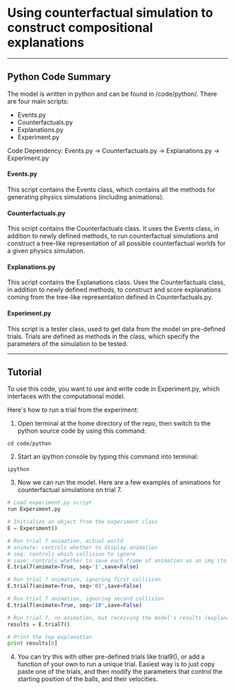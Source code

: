 # Using counterfactual simulation to construct compositional explanations
---
## Python Code Summary
The model is written in python and can be found in /code/python/. There are four main scripts:
- Events.py
- Counterfactuals.py
- Explanations.py
- Experiment.py
  
Code Dependency: Events.py -> Counterfactuals.py -> Explanations.py -> Experiment.py    

#### Events.py
This script contains the Events class, which contains all the methods for generating physics simulations (including animations).  
#### Counterfactuals.py
This script contains the Counterfactuals class. It uses the Events class, in addition to newly defined methods, to run counterfactual simulations and construct a tree-like representation of all possible counterfactual worlds for a given physics simulation.  
#### Explanations.py
This script contains the Explanations class. Uses the Counterfactuals class, in addition to newly defined methods, to construct and score explanations coming from the tree-like representation defined in Counterfactuals.py.
#### Experiment.py
This script is a tester class, used to get data from the model on pre-defined trials. Trials are defined as methods in the class, which specify the parameters of the simulation to be tested.  

---
## Tutorial
To use this code, you want to use and write code in Experiment.py, which interfaces with the computational model.  

Here's how to run a trial from the experiment:

1. Open terminal at the home directory of the repo, then switch to the python source code by using this command:
```
cd code/python
```
2. Start an ipython console by typing this command into terminal:
```
ipython
```
3. Now we can run the model. Here are a few examples of animations for counterfactual simulations on trial 7. 
```python
# Load experiment.py script
run Experiment.py

# Initialize an object from the experiment class
E = Experiment()

# Run trial 7 animation, actual world
# animate: controls whether to display animation
# seq: controls which collision to ignore
# save: controls whether to save each frame of animation as an img (to convert to video later)
E.trial7(animate=True, seq='1',save=False)

# Run trial 7 animation, ignoring first collision
E.trial7(animate=True, seq='01',save=False)

# Run trial 7 animation, ignoring second collision
E.trial7(animate=True, seq='10',save=False)

# Run trial 7, no animation, but receiving the model's results (explanations in order from best-worst)
results = E.trial7()

# Print the top explanation
print results[0]

```
4. You can try this with other pre-defined trials like trial9(), or add a function of your own to run a unique trial. Easiest way is to just copy paste one of the trials, and then modify the parameters that control the starting position of the balls, and their velocities.




